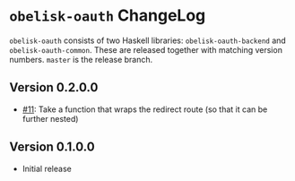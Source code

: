 # `obelisk-oauth` ChangeLog

`obelisk-oauth` consists of two Haskell libraries: `obelisk-oauth-backend` and `obelisk-oauth-common`. These are released together with matching version numbers. `master` is the release branch.

## Version 0.2.0.0

* [#11](https://github.com/obsidiansystems/obelisk-oauth/issues/11): Take a function that wraps the redirect route (so that it can be further nested)

## Version 0.1.0.0

* Initial release
